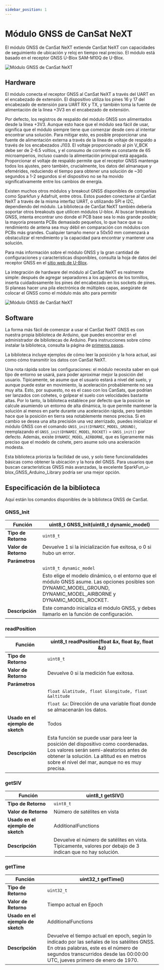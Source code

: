 ```yaml
---
sidebar_position: 1
---
```


# Módulo GNSS de CanSat NeXT

El módulo GNSS de CanSat NeXT extiende CanSat NeXT con capacidades de seguimiento de ubicación y reloj en tiempo real preciso. El módulo está basado en el receptor GNSS U-Blox SAM-M10Q de U-Blox.

![Módulo GNSS de CanSat NeXT](./img/GNSS.png)

## Hardware

El módulo conecta el receptor GNSS al CanSat NeXT a través del UART en el encabezado de extensión. El dispositivo utiliza los pines 16 y 17 del encabezado de extensión para UART RX y TX, y también toma la fuente de alimentación de la línea +3V3 en el encabezado de extensión.

Por defecto, los registros de respaldo del módulo GNSS son alimentados desde la línea +3V3. Aunque esto hace que el módulo sea fácil de usar, significa que el módulo siempre tiene que comenzar desde cero al intentar encontrar una solución. Para mitigar esto, es posible proporcionar una fuente de alimentación externa a través de la línea de voltaje de respaldo a través de los encabezados J103. El voltaje proporcionado al pin V_BCK debe ser de 2-6.5 voltios, y el consumo de corriente es constante de 65 microamperios, incluso cuando la alimentación principal está apagada. Proporcionar el voltaje de respaldo permite que el receptor GNSS mantenga todos los ajustes, pero también, crucialmente, los datos del almanaque y efemérides, reduciendo el tiempo para obtener una solución de ~30 segundos a 1-2 segundos si el dispositivo no se ha movido significativamente entre los cambios de energía.

Existen muchos otros módulos y breakout GNSS disponibles de compañías como Sparkfun y Adafruit, entre otros. Estos pueden conectarse al CanSat NeXT a través de la misma interfaz UART, o utilizando SPI e I2C, dependiendo del módulo. La biblioteca de CanSat NeXT también debería soportar otros breakouts que utilicen módulos U-blox. Al buscar breakouts GNSS, intenta encontrar uno donde el PCB base sea lo más grande posible; la mayoría presenta PCBs demasiado pequeños, lo que hace que su rendimiento de antena sea muy débil en comparación con módulos con PCBs más grandes. Cualquier tamaño menor a 50x50 mm comenzará a obstaculizar el rendimiento y la capacidad para encontrar y mantener una solución.

Para más información sobre el módulo GNSS y la gran cantidad de configuraciones y características disponibles, consulta la hoja de datos del receptor GNSS en el [sitio web de U-Blox](https://www.u-blox.com/en/product/sam-m10q-module).

La integración de hardware del módulo al CanSat NeXT es realmente simple: después de agregar separadores a los agujeros de los tornillos, inserta cuidadosamente los pines del encabezado en los sockets de pines. Si planeas hacer una pila electrónica de múltiples capas, asegúrate de colocar el GNSS como el módulo más alto para permitir

![Módulo GNSS de CanSat NeXT](./img/stack.png)

## Software

La forma más fácil de comenzar a usar el CanSat NeXT GNSS es con nuestra propia biblioteca de Arduino, que puedes encontrar en el administrador de bibliotecas de Arduino. Para instrucciones sobre cómo instalar la biblioteca, consulta la página de [primeros pasos](./../course/lesson1).

La biblioteca incluye ejemplos de cómo leer la posición y la hora actual, así como cómo transmitir los datos con CanSat NeXT.

Una nota rápida sobre las configuraciones: el módulo necesita saber en qué tipo de entorno se usará, para poder aproximar mejor la posición del usuario. Típicamente, se asume que el usuario estará a nivel del suelo, y aunque puede estar en movimiento, la aceleración probablemente no sea muy alta. Esto, por supuesto, no es el caso con los CanSats, que podrían ser lanzados con cohetes, o golpear el suelo con velocidades bastante altas. Por lo tanto, la biblioteca establece por defecto que la posición se calcule asumiendo un entorno de alta dinámica, lo que permite mantener la solución al menos en parte durante una aceleración rápida, pero también hace que la posición en tierra sea notablemente menos precisa. Si en cambio se desea una alta precisión una vez aterrizado, puedes inicializar el módulo GNSS con el comando `GNSS_init(DYNAMIC_MODEL_GROUND)`, reemplazando el `GNSS_init(DYNAMIC_MODEL_ROCKET)` = `GNSS_init()` por defecto. Además, existe `DYNAMIC_MODEL_AIRBORNE`, que es ligeramente más preciso que el modelo de cohete, pero asume solo una aceleración modesta.

Esta biblioteca prioriza la facilidad de uso, y solo tiene funcionalidades básicas como obtener la ubicación y la hora del GNSS. Para usuarios que buscan características GNSS más avanzadas, la excelente SparkFun_u-blox_GNSS_Arduino_Library podría ser una mejor opción.

## Especificación de la biblioteca

Aquí están los comandos disponibles de la biblioteca GNSS de CanSat.

### GNSS_Init

| Función              | uint8_t GNSS_Init(uint8_t dynamic_model)                          |
|----------------------|--------------------------------------------------------------------|
| **Tipo de Retorno**  | `uint8_t`                                                          |
| **Valor de Retorno** | Devuelve 1 si la inicialización fue exitosa, o 0 si hubo un error. |
| **Parámetros**       |                                                                    |
|                      | `uint8_t dynamic_model`                                           |
|                      | Esto elige el modelo dinámico, o el entorno que el módulo GNSS asume. Las opciones posibles son DYNAMIC_MODEL_GROUND, DYNAMIC_MODEL_AIRBORNE y DYNAMIC_MODEL_ROCKET. |
| **Descripción**      | Este comando inicializa el módulo GNSS, y debes llamarlo en la función de configuración. |

### readPosition

| Función              | uint8_t readPosition(float &x, float &y, float &z)          |
|----------------------|--------------------------------------------------------------------|
| **Tipo de Retorno**  | `uint8_t`                                                          |
| **Valor de Retorno** | Devuelve 0 si la medición fue exitosa.                             |
| **Parámetros**       |                                                                    |
|                      | `float &latitude, float &longitude, float &altitude`                                    |
|                      | `float &x`: Dirección de una variable float donde se almacenarán los datos. |
| **Usado en el ejemplo de sketch** | Todos                                                  |
| **Descripción**      | Esta función se puede usar para leer la posición del dispositivo como coordenadas. Los valores serán semi-aleatorios antes de obtener la solución. La altitud es en metros sobre el nivel del mar, aunque no es muy precisa. |

### getSIV

| Función              | uint8_t getSIV()                  |
|----------------------|--------------------------------------------------------------------|
| **Tipo de Retorno**  | `uint8_t`                                                          |
| **Valor de Retorno** | Número de satélites en vista |
| **Usado en el ejemplo de sketch** | AdditionalFunctions                                          |
| **Descripción**      | Devuelve el número de satélites en vista. Típicamente, valores por debajo de 3 indican que no hay solución. |

### getTime

| Función              | uint32_t getTime()                  |
|----------------------|--------------------------------------------------------------------|
| **Tipo de Retorno**  | `uint32_t`                                                          |
| **Valor de Retorno** | Tiempo actual en Epoch |
| **Usado en el ejemplo de sketch** | AdditionalFunctions                                          |
| **Descripción**      | Devuelve el tiempo actual en epoch, según lo indicado por las señales de los satélites GNSS. En otras palabras, este es el número de segundos transcurridos desde las 00:00:00 UTC, jueves primero de enero de 1970. |